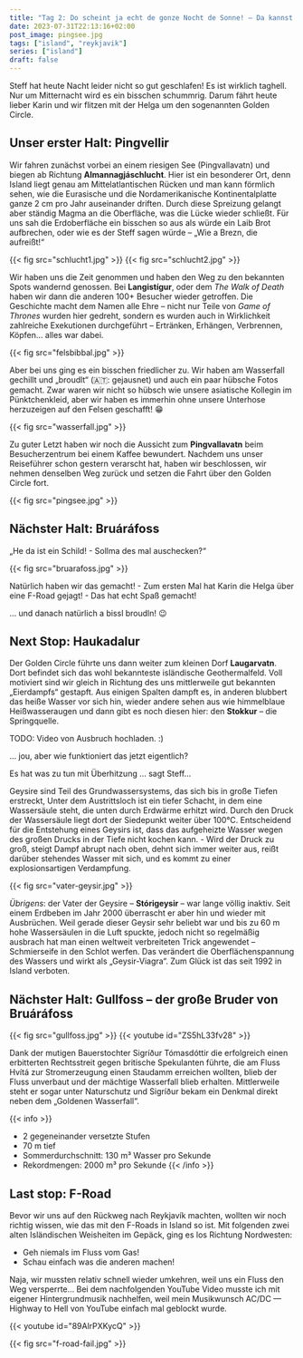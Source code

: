 ```yaml
---
title: "Tag 2: Do scheint ja echt de gonze Nocht de Sonne! — Da kannst ja ned schlafen!"
date: 2023-07-31T22:13:16+02:00
post_image: pingsee.jpg
tags: ["island", "reykjavik"]
series: ["island"]
draft: false
---
```


Steff hat heute Nacht leider nicht so gut geschlafen! Es ist wirklich
taghell. Nur um Mitternacht wird es ein bisschen schummrig. Darum fährt
heute lieber Karin und wir flitzen mit der Helga um den sogenannten
Golden Circle.

## Unser erster Halt: **Pingvellir**  

Wir fahren zunächst vorbei an einem riesigen See (Pingvallavatn) und
biegen ab Richtung **Almannagjáschlucht**. Hier ist ein besonderer Ort,
denn Island liegt genau am Mittelatlantischen Rücken und man kann
förmlich sehen, wie die Eurasische und die Nordamerikanische
Kontinentalplatte ganze 2 cm pro Jahr auseinander driften. Durch diese
Spreizung gelangt aber ständig Magma an die Oberfläche, was die Lücke
wieder schließt. Für uns sah die Erdoberfläche ein bisschen so aus als
würde ein Laib Brot aufbrechen, oder wie es der Steff sagen würde – „Wie
a Brezn, die aufreißt!“

{{< fig src="schlucht1.jpg" >}}
{{< fig src="schlucht2.jpg" >}}

Wir haben uns die Zeit genommen und haben den Weg zu den bekannten Spots
wandernd genossen. Bei **Langistígur**, oder dem *The Walk of Death*
haben wir dann die anderen 100+ Besucher wieder getroffen. Die
Geschichte macht dem Namen alle Ehre – nicht nur Teile von *Game of
Thrones* wurden hier gedreht, sondern es wurden auch in Wirklichkeit
zahlreiche Exekutionen durchgeführt – Ertränken, Erhängen, Verbrennen,
Köpfen… alles war dabei.

{{< fig src="felsbibbal.jpg" >}}

Aber bei uns ging es ein bisschen friedlicher zu. Wir haben am
Wasserfall gechillt und „broudlt“ (🇦🇹: gejausnet) und auch ein paar
hübsche Fotos gemacht. Zwar waren wir nicht so hübsch wie unsere
asiatische Kollegin im Pünktchenkleid, aber wir haben es immerhin ohne
unsere Unterhose herzuzeigen auf den Felsen geschafft! 😁

{{< fig src="wasserfall.jpg" >}}

Zu guter Letzt haben wir noch die Aussicht zum **Pingvallavatn** beim
Besucherzentrum bei einem Kaffee bewundert. Nachdem uns unser
Reiseführer schon gestern verarscht hat, haben wir beschlossen, wir
nehmen denselben Weg zurück und setzen die Fahrt über den Golden Circle
fort.

{{< fig src="pingsee.jpg" >}}

## Nächster Halt: **Bruáráfoss**

„He da ist ein Schild! - Sollma des mal auschecken?“

{{< fig src="bruarafoss.jpg" >}}

Natürlich haben wir das gemacht! - Zum ersten Mal hat Karin die Helga
über eine F-Road gejagt! - Das hat echt Spaß gemacht!

… und danach natürlich a bissl broudln! 😉

## Next Stop: **Haukadalur**

Der Golden Circle führte uns dann weiter zum kleinen Dorf
**Laugarvatn**. Dort befindet sich das wohl bekannteste isländische
Geothermalfeld. Voll motiviert sind wir gleich in Richtung des uns
mittlerweile gut bekannten „Eierdampfs“ gestapft. Aus einigen Spalten
dampft es, in anderen blubbert das heiße Wasser vor sich hin, wieder
andere sehen aus wie himmelblaue Heißwasseraugen und dann gibt es noch
diesen hier: den **Stokkur** – die Springquelle.

TODO: Video von Ausbruch hochladen. :)

… jou, aber wie funktioniert das jetzt eigentlich?

Es hat was zu tun mit Überhitzung … sagt Steff…

Geysire sind Teil des Grundwassersystems, das sich bis in große Tiefen
erstreckt, Unter dem Austrittsloch ist ein tiefer Schacht, in dem eine
Wassersäule steht, die unten durch Erdwärme erhitzt wird. Durch den
Druck der Wassersäule liegt dort der Siedepunkt weiter über 100°C.
Entscheidend für die Entstehung eines Geysirs ist, dass das aufgeheizte
Wasser wegen des großen Drucks in der Tiefe nicht kochen kann. - Wird
der Druck zu groß, steigt Dampf abrupt nach oben, dehnt sich immer
weiter aus, reißt darüber stehendes Wasser mit sich, und es kommt zu
einer explosionsartigen Verdampfung.

{{< fig src="vater-geysir.jpg" >}}

*Übrigens*: der Vater der Geysire – **Stórigeysir** – war lange völlig
inaktiv. Seit einem Erdbeben im Jahr 2000 überrascht er aber hin und
wieder mit Ausbrüchen. Weil gerade dieser Geysir sehr beliebt war und
bis zu 60 m hohe Wassersäulen in die Luft spuckte, jedoch nicht so
regelmäßig ausbrach hat man einen weltweit verbreiteten Trick angewendet
– Schmierseife in den Schlot werfen. Das verändert die
Oberflächenspannung des Wassers und wirkt als „Geysir-Viagra“. Zum Glück
ist das seit 1992 in Island verboten.

## Nächster Halt: **Gullfoss** – der große Bruder von Bruáráfoss

{{< fig src="gullfoss.jpg" >}}
{{< youtube id="ZS5hL33fv28" >}}

Dank der mutigen Bauerstochter Sigríður Tómasdóttir die erfolgreich
einen erbitterten Rechtsstreit gegen britische Spekulanten führte, die
am Fluss Hvítá zur Stromerzeugung einen Staudamm erreichen wollten,
blieb der Fluss unverbaut und der mächtige Wasserfall blieb erhalten.
Mittlerweile steht er sogar unter Naturschutz und Sigríður bekam ein
Denkmal direkt neben dem „Goldenen Wasserfall“.

{{< info >}}
-   2 gegeneinander versetzte Stufen
-   70 m tief
-   Sommerdurchschnitt: 130 m³ Wasser pro Sekunde
-   Rekordmengen: 2000 m³ pro Sekunde
{{< /info >}}

## Last stop: F-Road

Bevor wir uns auf den Rückweg nach Reykjavík machten, wollten wir noch
richtig wissen, wie das mit den F-Roads in Island so ist. Mit folgenden
zwei alten Isländischen Weisheiten im Gepäck, ging es los Richtung
Nordwesten:

-   Geh niemals im Fluss vom Gas!
-   Schau einfach was die anderen machen!

Naja, wir mussten relativ schnell wieder umkehren, weil uns ein Fluss den Weg versperrte… 
Bei dem nachfolgenden YouTube Video musste ich mit eigener Hintergrundmusik nachhelfen, weil mein Musikwunsch AC/DC — Highway to Hell von YouTube einfach mal geblockt wurde.

{{< youtube id="89AlrPXKycQ" >}}

{{< fig src="f-road-fail.jpg" >}}

